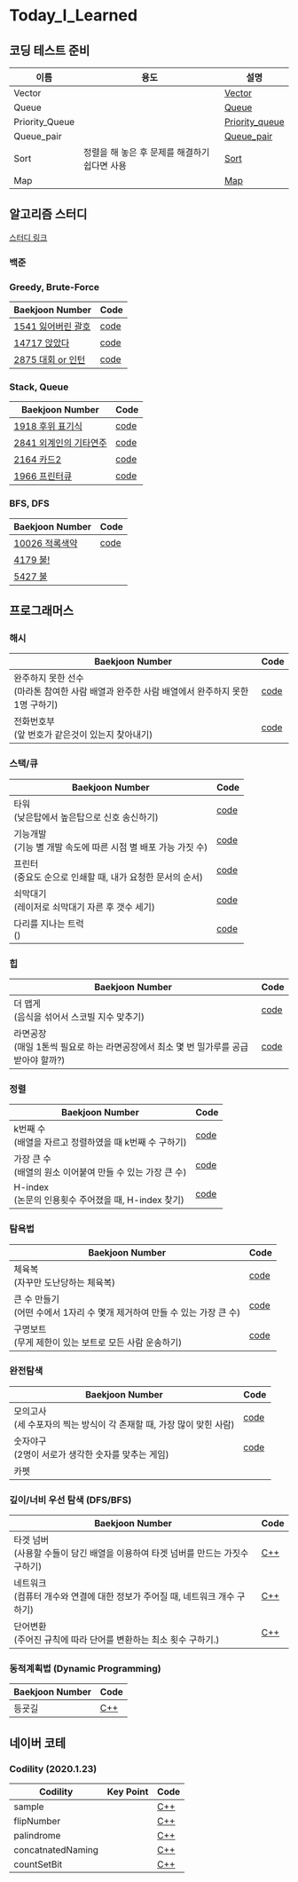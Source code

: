 # Today_I_Learned

## 코딩 테스트 준비

이름|용도|설명
-|-|-
Vector|  |[Vector](https://github.com/hamin7/Today_I_Learned/blob/master/코딩%20테스트/Vector/Vector.md)
Queue|  |[Queue](https://github.com/hamin7/Today_I_Learned/blob/master/코딩%20테스트/Stack%26%26Queue/Queue.md)
Priority_Queue|  |[Priority_queue](https://github.com/hamin7/Today_I_Learned/blob/master/코딩%20테스트/Stack%26%26Queue/Queue.md)
Queue_pair|  |[Queue_pair]()
Sort| 정렬을 해 놓은 후 문제를 해결하기 쉽다면 사용 |[Sort](https://github.com/hamin7/Today_I_Learned/blob/master/코딩%20테스트/Sort/Sort.md)
Map|   |[Map](https://github.com/hamin7/Today_I_Learned/blob/master/코딩%20테스트/Hash/Map.md)


## 알고리즘 스터디

[스터디 링크](https://github.com/suhyun1/algorithm-study)

### 백준
### Greedy, Brute-Force

Baekjoon Number| Code |
-|-
[1541 잃어버린 괄호](https://www.acmicpc.net/problem/1541) | [code](https://github.com/suhyun1/algorithm-study/blob/master/hamin/greedy/Ex_1541.cpp) |
[14717 앉았다](https://www.acmicpc.net/problem/14717)|[code](https://github.com/suhyun1/algorithm-study/blob/master/hamin/greedy/Ex_14717.cpp) |
[2875 대회 or 인턴](https://www.acmicpc.net/problem/2875)|[code](https://github.com/suhyun1/algorithm-study/blob/master/hamin/greedy/Ex_2875.cpp) |

### Stack, Queue

Baekjoon Number| Code |
-|-
[1918 후위 표기식](https://www.acmicpc.net/problem/1918)|[code](https://github.com/suhyun1/algorithm-study/blob/master/hamin/Stack%26Queue/Ex_1918.cpp) |
[2841 외계인의 기타연주](https://www.acmicpc.net/problem/2841)|[code](https://github.com/suhyun1/algorithm-study/blob/master/hamin/Stack%26Queue/Ex_2841.cpp) |
[2164 카드2](https://www.acmicpc.net/problem/2164)|[code](https://github.com/suhyun1/algorithm-study/blob/master/hamin/Stack%26Queue/Ex_2164.cpp) |
[1966 프린터큐](https://www.acmicpc.net/problem/1966)|[code](https://github.com/suhyun1/algorithm-study/blob/master/hamin/Stack%26Queue/Ex_1966.cpp) |

### BFS, DFS
Baekjoon Number| Code |
-|-
[10026 적록색약](https://www.acmicpc.net/problem/10026)|[code](https://github.com/suhyun1/algorithm-study/blob/master/hamin/BFS%20%26%26%20DFS/BOJ_10026.cpp) |
[4179 불!](https://www.acmicpc.net/problem/4179)||
[5427 불](https://www.acmicpc.net/problem/5427)||


## 프로그래머스

### 해시
Baekjoon Number| Code |
-|-
완주하지 못한 선수 <br>(마라톤 참여한 사람 배열과 완주한 사람 배열에서 완주하지 못한 1명 구하기)|[code](https://github.com/suhyun1/algorithm-study/blob/master/hamin/Hash/Poor_Runner.cpp)
전화번호부 <br> (앞 번호가 같은것이 있는지 찾아내기) | [code](https://github.com/suhyun1/algorithm-study/blob/master/hamin/Hash/Phone_book.cpp)

### 스택/큐
Baekjoon Number| Code |
-|-
타워 <br> (낮은탑에서 높은탑으로 신호 송신하기)|[code](https://github.com/suhyun1/algorithm-study/blob/master/hamin/Stack%26Queue/Tower.cpp)
기능개발 <br/> (기능 별 개발 속도에 따른 시점 별 배포 가능 가짓 수)| [code](https://github.com/suhyun1/algorithm-study/blob/master/hamin/Stack%26Queue/FunctionDevelopment.cpp)
프린터<br/>(중요도 순으로 인쇄할 때, 내가 요청한 문서의 순서) |[code](https://github.com/suhyun1/algorithm-study/blob/master/hamin/Stack%26Queue/Printer.cpp)
쇠막대기<br>(레이저로 쇠막대기 자른 후 갯수 세기)|[code](https://github.com/suhyun1/algorithm-study/blob/master/hamin/Stack%26Queue/Iron_Stick.cpp)|
다리를 지나는 트럭<br>()|[code]()

### 힙
Baekjoon Number| Code |
-|-
더 맵게<br/>(음식을 섞어서 스코빌 지수 맞추기)|[code](https://github.com/hamin7/Today_I_Learned/blob/master/코딩%20테스트/Heap/ramenFactory.cpp)|
라면공장<br>(매일 1톤씩 필요로 하는 라면공장에서 최소 몇 번 밀가루를 공급 받아야 할까?)|[code](https://github.com/hamin7/Today_I_Learned/blob/master/코딩%20테스트/Heap/ramenFactory.cpp)


### 정렬
Baekjoon Number| Code |
-|-
k번째 수 <br>(배열을 자르고 정렬하였을 때 k번째 수 구하기)|[code](https://github.com/suhyun1/algorithm-study/tree/master/hamin/Sort)
가장 큰 수 <br/>(배열의 원소 이어붙여 만들 수 있는 가장 큰 수) | [code](https://github.com/suhyun1/algorithm-study/blob/master/hamin/Sort/Biggest_Number.cpp)
H-index<br/>(논문의 인용횟수 주어졌을 때, H-index 찾기)  |[code](https://github.com/hamin7/Today_I_Learned/blob/master/코딩%20테스트/Sort/h-index.cpp)


### 탐욕법
Baekjoon Number| Code |
-|-
체육복 <br> (자꾸만 도난당하는 체육복)|[code](https://github.com/suhyun1/algorithm-study/blob/master/hamin/Greedy/Workout_Clothes.cpp)
큰 수 만들기<br/>(어떤 수에서 1자리 수 몇개 제거하여 만들 수 있는 가장 큰 수) |[code](https://github.com/suhyun1/algorithm-study/blob/master/hamin/Greedy/Making_Big_Number.cpp)
구명보트<br>(무게 제한이 있는 보트로 모든 사람 운송하기)|[code](https://github.com/suhyun1/algorithm-study/blob/master/hamin/Greedy/Rescue_Boat.cpp)


### 완전탐색
Baekjoon Number| Code |
-|-
모의고사 <br>(세 수포자의 찍는 방식이 각 존재할 때, 가장 많이 맞힌 사람) |[code](https://github.com/suhyun1/algorithm-study/blob/master/hamin/Exhaustive_search/Mock_Test.cpp)
숫자야구 <br> (2명이 서로가 생각한 숫자를 맞추는 게임) |[code](https://github.com/suhyun1/algorithm-study/blob/master/hamin/Exhaustive_search/Number_Baseball.md)
카펫<br>|

### 깊이/너비 우선 탐색 (DFS/BFS)
Baekjoon Number| Code |
-|-
타겟 넘버 <br> (사용할 수들이 담긴 배열을 이용하여 타겟 넘버를 만드는 가짓수 구하기)| [C++](https://github.com/suhyun1/algorithm-study/blob/master/hamin/BFS%20%26%26%20DFS/Target_Number.md)
네트워크<br>(컴퓨터 개수와 연결에 대한 정보가 주어질 때, 네트워크 개수 구하기) | [C++](CodingTest/BFS:DFS/network.cpp)
단어변환<br>(주어진 규칙에 따라 단어를 변환하는 최소 횟수 구하기.) | [C++](CodingTest/BFS:DFS/wordConversion.cpp)


### 동적계획법 (Dynamic Programming)
Baekjoon Number| Code |
-|-
등굣길 <br> | [C++](CodingTest/DynamicProgramming/roadToSchool.cpp)


## 네이버 코테

### Codility (2020.1.23)
Codility| Key Point | Code
-|-|-
sample| | [C++](CodingTest/Naver/Sample.cpp)
flipNumber| | [C++](CodingTest/Naver/FlipNumber.cpp)
palindrome| | [C++](CodingTest/Naver/Palindrome.cpp)
concatnatedNaming| | [C++](CodingTest/Naver/concatnatedNaming.cpp)
countSetBit| | [C++](CodingTest/Naver/countSetBit.cpp)

